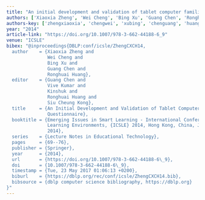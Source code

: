 ```yaml
---
title: "An initial development and validation of tablet computer familiarity questionnaire"
authors: ['Xiaoxia Zheng', 'Wei Cheng', 'Bing Xu', 'Guang Chen', 'Ronghuai Huang']
authors-key: ['zhengxiaoxia', 'chengwei', 'xubing', 'chenguang', 'huangronghuai']
year: "2014"
article-link: "https://doi.org/10.1007/978-3-662-44188-6_9"
venue: "ICSLE"
bibex: "@inproceedings{DBLP:conf/icsle/ZhengCXCH14,
  author    = {Xiaoxia Zheng and
               Wei Cheng and
               Bing Xu and
               Guang Chen and
               Ronghuai Huang},
  editor    = {Guang Chen and
               Vive Kumar and
               Kinshuk and
               Ronghuai Huang and
               Siu Cheung Kong},
  title     = {An Initial Development and Validation of Tablet Computer Familiarity
               Questionnaire},
  booktitle = {Emerging Issues in Smart Learning - International Conference on Smart
               Learning Environments, {ICSLE} 2014, Hong Kong, China, July 24-25,
               2014},
  series    = {Lecture Notes in Educational Technology},
  pages     = {69--76},
  publisher = {Springer},
  year      = {2014},
  url       = {https://doi.org/10.1007/978-3-662-44188-6\_9},
  doi       = {10.1007/978-3-662-44188-6\_9},
  timestamp = {Tue, 23 May 2017 01:06:13 +0200},
  biburl    = {https://dblp.org/rec/conf/icsle/ZhengCXCH14.bib},
  bibsource = {dblp computer science bibliography, https://dblp.org}
}"
---
```

